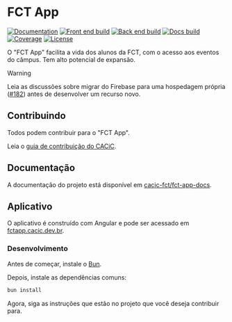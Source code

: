 # FCT App

[![Documentation](https://img.shields.io/badge/documentation-blue)](https://docs.fctapp.cacic.dev.br)
[![Front end build](https://img.shields.io/github/actions/workflow/status/cacic-fct/fct-app/frontend-ci.yml?branch=main&logo=github&label=front%20end%20build)](https://github.com/cacic-fct/fct-app/actions)
[![Back end build](https://img.shields.io/github/actions/workflow/status/cacic-fct/fct-app/backend-ci.yml?branch=main&logo=github&label=back%20end%20build)](https://github.com/cacic-fct/fct-app/actions)
[![Docs build](https://img.shields.io/github/actions/workflow/status/cacic-fct/fct-app/docs.yml?branch=main&logo=github&label=docs%20build)](https://github.com/cacic-fct/fct-app/actions)
[![Coverage](https://img.shields.io/codecov/c/github/cacic-fct/fct-app/main?logo=codecov)](https://codecov.io/gh/cacic-fct/fct-app)
[![License](https://img.shields.io/badge/license-AGPL–3.0–only-red)](https://github.com/cacic-fct/fct-app/blob/main/License.txt)

O "FCT App" facilita a vida dos alunos da FCT, com o acesso aos eventos do câmpus. Tem alto potencial de expansão.

> [!WARNING]  
> Leia as discussões sobre migrar do Firebase para uma hospedagem própria ([#182](https://github.com/cacic-fct/fct-app/discussions/182)) antes de desenvolver um recurso novo.

## Contribuindo

Todos podem contribuir para o "FCT App".

Leia o [guia de contribuição do CACiC](https://github.com/cacic-fct/.github/blob/main/Contributing.md).

## Documentação

A documentação do projeto está disponível em [cacic-fct/fct-app-docs](https://github.com/cacic-fct/fct-app-docs).

## Aplicativo

O aplicativo é construído com Angular e pode ser acessado em [fctapp.cacic.dev.br](https://fctapp.cacic.dev.br).


### Desenvolvimento

Antes de começar, instale o [Bun](https://bun.sh/).

Depois, instale as dependências comuns:

```bash
bun install
```

Agora, siga as instruções que estão no projeto que você deseja contribuir para.
